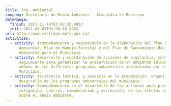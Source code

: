 ```yaml
---
title: Ing. Ambiental
company: Secretaria de Medio Ambiente - Alacaldia de Restrepo
dateRange:
  finish: 2021-11-19T03:08:26.085Z
  init: 2021-08-03T03:08:18.538Z
url: http://www.restrepo-meta.gov.co/
activities:
  - activity: Acompañamiento y seguimiento en la elaboración del Plan de Manejo
      Ambiental, Plan de Manejo Forestal y del Plan de Saneamiento Básico y
      Ambiental para el Municipio.
  - activity: Desarrollo y coordinación de acciones de vigilancia, control y
      seguimiento para garantizar la preservación de un ambiente saludable,
      además de los diferentes programas ambientales adelantados por el
      Municipio.
  - activity: Asistencia técnica, y asesoría en la preparación, organización y
      desarrollo de los programas ambientales del municipio.
  - activity: Acompañamiento en el desarrollo de las acciones para prevencióon,
      mitigación, control, compensación y corrección, de los efectos negativos
      sobre el medio ambiente.
---
```

